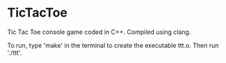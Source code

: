 # TicTacToe

Tic Tac Toe console game coded in C++. Compiled using clang.

To run, type 'make' in the terminal to create the executable ttt.o. Then run './ttt'.
